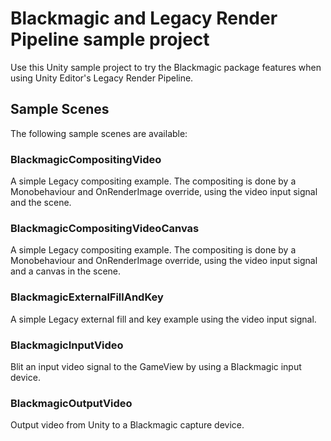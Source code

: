 # Blackmagic and Legacy Render Pipeline sample project

Use this Unity sample project to try the Blackmagic package features when using Unity Editor's Legacy Render Pipeline.

## Sample Scenes
The following sample scenes are available:

### BlackmagicCompositingVideo
A simple Legacy compositing example. The compositing is done by a Monobehaviour and OnRenderImage override, using the video input signal and the scene.

### BlackmagicCompositingVideoCanvas
A simple Legacy compositing example. The compositing is done by a Monobehaviour and OnRenderImage override, using the video input signal and a canvas in the scene.

### BlackmagicExternalFillAndKey
A simple Legacy external fill and key example using the video input signal.

### BlackmagicInputVideo
Blit an input video signal to the GameView by using a Blackmagic input device.

### BlackmagicOutputVideo
Output video from Unity to a Blackmagic capture device.

